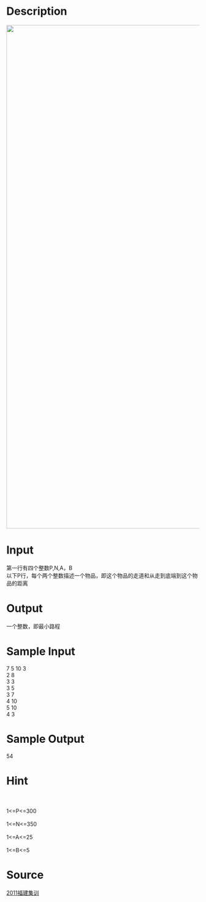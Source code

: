 
# Description

<div class="content"><p><img src="/source/bzoj/2512/img/aHR0cHM6Ly9seWRzeS5jb20vSnVkZ2VPbmxpbmUvdXBsb2FkLzIwMTUxMS8xMS5HSUY=.GIF" width="730" height="1311" alt=""/></p></div>

# Input

<div class="content"><p>第一行有四个整数P,N,A，B<br/>
以下P行，每个两个整数描述一个物品，即这个物品的走道和从走到底端到这个物品的距离</p></div>

# Output

<div class="content"><p>一个整数，即最小路程</p></div>

# Sample Input

<div class="content"><span class="sampledata">7 5 10 3<br/>
2 8<br/>
3 3<br/>
3 5<br/>
3 7<br/>
4 10<br/>
5 10<br/>
4 3<br/>
</span></div>

# Sample Output

<div class="content"><span class="sampledata">54<br/>
</span></div>

# Hint

<div class="content"><p></p><p><br/><br/>
1&lt;=P&lt;=300<br/><br/>
1&lt;=N&lt;=350<br/><br/>
1&lt;=A&lt;=25<br/><br/>
1&lt;=B&lt;=5</p><p></p></div>

# Source

<div class="content"><p><a href="problemset.php?search=2011福建集训">2011福建集训</a></p></div>

